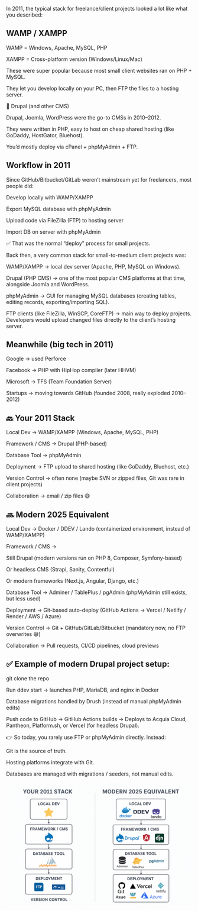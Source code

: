 In 2011, the typical stack for freelance/client projects looked a lot like what you described:

## WAMP / XAMPP

WAMP = Windows, Apache, MySQL, PHP

XAMPP = Cross-platform version (Windows/Linux/Mac)

These were super popular because most small client websites ran on PHP + MySQL.

They let you develop locally on your PC, then FTP the files to a hosting server.

🔹 Drupal (and other CMS)

Drupal, Joomla, WordPress were the go-to CMSs in 2010–2012.

They were written in PHP, easy to host on cheap shared hosting (like GoDaddy, HostGator, Bluehost).

You’d mostly deploy via cPanel + phpMyAdmin + FTP.

## Workflow in 2011

Since GitHub/Bitbucket/GitLab weren’t mainstream yet for freelancers, most people did:

Develop locally with WAMP/XAMPP

Export MySQL database with phpMyAdmin

Upload code via FileZilla (FTP) to hosting server

Import DB on server with phpMyAdmin

✅ That was the normal “deploy” process for small projects.

Back then, a very common stack for small-to-medium client projects was:

WAMP/XAMPP → local dev server (Apache, PHP, MySQL on Windows).

Drupal (PHP CMS) → one of the most popular CMS platforms at that time, alongside Joomla and WordPress.

phpMyAdmin → GUI for managing MySQL databases (creating tables, editing records, exporting/importing SQL).

FTP clients (like FileZilla, WinSCP, CoreFTP) → main way to deploy projects. Developers would upload changed files directly to the client’s hosting server.

## Meanwhile (big tech in 2011)

Google → used Perforce

Facebook → PHP with HipHop compiler (later HHVM)

Microsoft → TFS (Team Foundation Server)

Startups → moving towards GitHub (founded 2008, really exploded 2010–2012)

## 🔙 Your 2011 Stack

Local Dev → WAMP/XAMPP (Windows, Apache, MySQL, PHP)

Framework / CMS → Drupal (PHP-based)

Database Tool → phpMyAdmin

Deployment → FTP upload to shared hosting (like GoDaddy, Bluehost, etc.)

Version Control → often none (maybe SVN or zipped files, Git was rare in client projects)

Collaboration → email / zip files 😅

## 🔜 Modern 2025 Equivalent

Local Dev → Docker / DDEV / Lando (containerized environment, instead of WAMP/XAMPP)

Framework / CMS →

Still Drupal (modern versions run on PHP 8, Composer, Symfony-based)

Or headless CMS (Strapi, Sanity, Contentful)

Or modern frameworks (Next.js, Angular, Django, etc.)

Database Tool → Adminer / TablePlus / pgAdmin (phpMyAdmin still exists, but less used)

Deployment → Git-based auto-deploy (GitHub Actions → Vercel / Netlify / Render / AWS / Azure)

Version Control → Git + GitHub/GitLab/Bitbucket (mandatory now, no FTP overwrites 😅)

Collaboration → Pull requests, CI/CD pipelines, cloud previews

## ✅ Example of modern Drupal project setup:

git clone the repo

Run ddev start → launches PHP, MariaDB, and nginx in Docker

Database migrations handled by Drush (instead of manual phpMyAdmin edits)

Push code to GitHub → GitHub Actions builds → Deploys to Acquia Cloud, Pantheon, Platform.sh, or Vercel (for headless Drupal).

👉 So today, you rarely use FTP or phpMyAdmin directly. Instead:

Git is the source of truth.

Hosting platforms integrate with Git.

Databases are managed with migrations / seeders, not manual edits.

![2011 workflow php](workflow_lampp.png)
